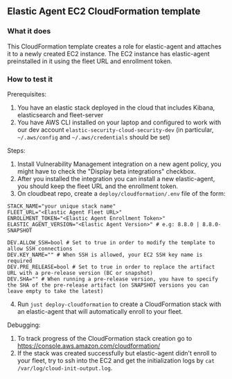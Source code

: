## Elastic Agent EC2 CloudFormation template

### What it does
This CloudFormation template creates a role for elastic-agent and attaches it to a newly created EC2 instance.
The EC2 instance has elastic-agent preinstalled in it using the fleet URL and enrollment token.

### How to test it
Prerequisites:
1. You have an elastic stack deployed in the cloud that includes Kibana, elasticsearch and fleet-server
2. You have AWS CLI installed on your laptop and configured to work with our dev account `elastic-security-cloud-security-dev` (in particular, `~/.aws/config` and `~/.aws/credentials` should be set)

Steps:
1. Install Vulnerability Management integration on a new agent policy, you might have to check the "Display beta integrations" checkbox.
2. After you installed the integration you can install a new elastic-agent, you should keep the fleet URL and the enrollment token.
3. On cloudbeat repo, create a `deploy/cloudformation/.env` file of the form:
```
STACK_NAME="your unique stack name"
FLEET_URL="<Elastic Agent Fleet URL>"
ENROLLMENT_TOKEN="<Elastic Agent Enrollment Token>"
ELASTIC_AGENT_VERSION="<Elastic Agent Version>" # e.g: 8.8.0 | 8.8.0-SNAPSHOT

DEV.ALLOW_SSH=bool # Set to true in order to modify the template to allow SSH connections
DEV.KEY_NAME="" # When SSH is allowed, your EC2 SSH key name is required
DEV.PRE_RELEASE=bool # Set to true in order to replace the artifact URL with a pre-release version (BC or snapshot)
DEV.SHA="" # When running a pre-release version, you have to specify the SHA of the pre-release artifact (on SNAPSHOT versions you can leave empty to take the latest)
```

4. Run `just deploy-cloudformation` to create a CloudFormation stack with an elastic-agent that will automatically enroll to your fleet.


Debugging:
1. To track progress of the CloudFormation stack creation go to https://console.aws.amazon.com/cloudformation/
2. If the stack was created successfully but elastic-agent didn't enroll to your fleet, try to ssh into the EC2 and get the initialization logs by `cat /var/log/cloud-init-output.log`.
